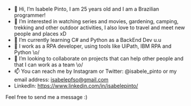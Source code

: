 - 👋 Hi, I’m Isabele Pinto, I am 25 years old and I am a Brazilian programmer!
- 👀 I’m interested in watching series and movies, gardening, camping, trekking and other outdoor activities, I also love to travel and meet new people and places xD
- 🌱 I’m currently learning C# and Python as a BackEnd Dev u.u
- 💼 I work as a RPA developer, using tools like UiPath, IBM RPA and Python \o/
- 💞️ I’m looking to collaborate on projects that can help other people and that I can work as a team \o/
- 📫 You can reach me by Instagram or Twitter: @isabele_pinto or my email address: isabelepfso@gmail.com 
- LinkedIn: https://www.linkedin.com/in/isabelepinto/
  
Feel free to send me a message :)
<!---
isabelepinto/isabelepinto is a ✨ special ✨ repository because its `README.md` (this file) appears on your GitHub profile.
You can click the Preview link to take a look at your changes.
--->
